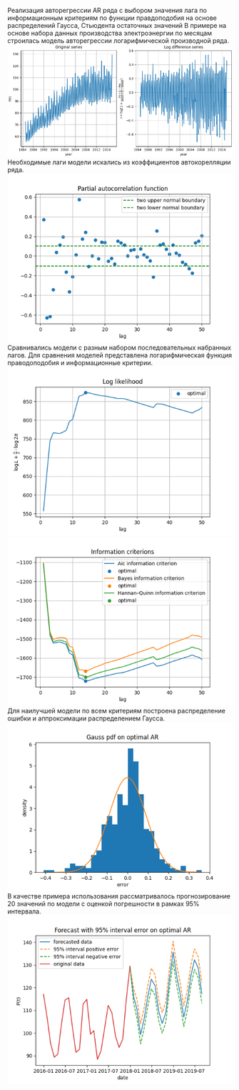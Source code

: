 Реализация авторегрессии AR ряда с выбором значения лага по информационным критериям по функции правдоподобия на основе распределений Гаусса, Стьюдента остаточных значений
В примере на основе набора данных производства электроэнергии по месяцам строилась модель авторегрессии логарифмической производной ряда.![original and log_dif series.png](src%2Fimages%2Foriginal%20and%20log_dif%20series.png)
Необходимые лаги модели искались из коэффициентов автокорелляции ряда.![PACF.png](src%2Fimages%2FPACF.png)\
Сравнивались модели с разным набором последовательных набранных лагов. Для сравнения моделей представлена логарифмическая функция праводоподобия и информационные критерии.![likelihood.png](src%2Fimages%2Flikelihood.png) ![criterions.png](src%2Fimages%2Fcriterions.png)\
Для наилучшей модели по всем критериям построена распределение ошибки и аппроксимации распределением Гаусса.\
![pdf.png](src%2Fimages%2Fpdf.png)\
В качестве примера использования рассматривалось прогнозирование 20 значений по модели с оценкой погрешности в рамках 95% интервала. ![forecast.png](src%2Fimages%2Fforecast.png)